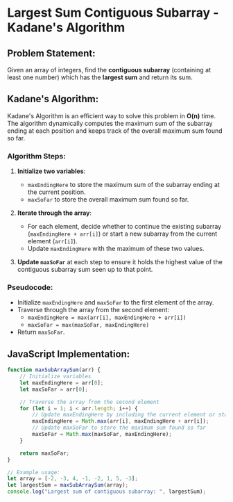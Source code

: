 # Largest Sum Contiguous Subarray - Kadane's Algorithm

## Problem Statement:
Given an array of integers, find the **contiguous subarray** (containing at least one number) which has the **largest sum** and return its sum.

## Kadane's Algorithm:
Kadane's Algorithm is an efficient way to solve this problem in **O(n)** time. The algorithm dynamically computes the maximum sum of the subarray ending at each position and keeps track of the overall maximum sum found so far.

### Algorithm Steps:
1. **Initialize two variables**:
   - `maxEndingHere` to store the maximum sum of the subarray ending at the current position.
   - `maxSoFar` to store the overall maximum sum found so far.
   
2. **Iterate through the array**:
   - For each element, decide whether to continue the existing subarray (`maxEndingHere + arr[i]`) or start a new subarray from the current element (`arr[i]`).
   - Update `maxEndingHere` with the maximum of these two values.
   
3. **Update `maxSoFar`** at each step to ensure it holds the highest value of the contiguous subarray sum seen up to that point.

### Pseudocode:
- Initialize `maxEndingHere` and `maxSoFar` to the first element of the array.
- Traverse through the array from the second element:
  - `maxEndingHere = max(arr[i], maxEndingHere + arr[i])`
  - `maxSoFar = max(maxSoFar, maxEndingHere)`
- Return `maxSoFar`.

## JavaScript Implementation:
```javascript
function maxSubArraySum(arr) {
    // Initialize variables
    let maxEndingHere = arr[0];
    let maxSoFar = arr[0];

    // Traverse the array from the second element
    for (let i = 1; i < arr.length; i++) {
        // Update maxEndingHere by including the current element or starting new from current element
        maxEndingHere = Math.max(arr[i], maxEndingHere + arr[i]);
        // Update maxSoFar to store the maximum sum found so far
        maxSoFar = Math.max(maxSoFar, maxEndingHere);
    }

    return maxSoFar;
}

// Example usage:
let array = [-2, -3, 4, -1, -2, 1, 5, -3];
let largestSum = maxSubArraySum(array);
console.log("Largest sum of contiguous subarray: ", largestSum);
